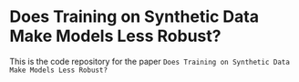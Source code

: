 # Does Training on Synthetic Data Make Models Less Robust?

This is the code repository for the paper `Does Training on Synthetic Data Make Models Less Robust?`
